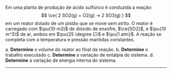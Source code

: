 Em uma planta de produção de ácido sulfúrico é conduzida a reação:
$$
    \ce{ 2 SO2(g) + O2(g) -> 2 SO3(g) }
$$
em um reator dotado de um pistão que se move sem atrito. O reator é carregado com $\pu{10 m3}$ de dióxido de enxofre, $\ce{SO2}$, e $\pu{10 m^3}$ de ar, ambos em $\pu{25 \degree C}$ e $\pu{1 atm}$. A reação se completa com a temperatura e pressão mantidas constantes. 

a. **Determine** o volume do reator ao final da reação.
b. **Determine** o trabalho executado
c. **Determine** a variação de entalpia do sistema.
d. **Determine** a variação de energia interna do sistema.

---

